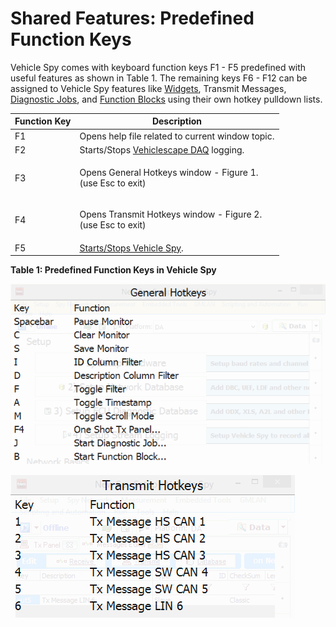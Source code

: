# Shared Features: Predefined Function Keys

Vehicle Spy comes with keyboard function keys F1 - F5 predefined with useful features as shown in Table 1.  The remaining keys F6 - F12 can be assigned to Vehicle Spy features like [Widgets](shared-features-widgets.md), Transmit Messages, [Diagnostic Jobs](../vehicle-spy-main-menus/main-menu-spy-networks/diagnostics/diagnostics-setup.md), and [Function Blocks](../vehicle-spy-main-menus/main-menu-scripting-and-automation/function-blocks/function-blocks-types/function-blocks-hotkeys.md) using their own hotkey pulldown lists.

| Function Key | Description                                                                                                 |
| ------------ | ----------------------------------------------------------------------------------------------------------- |
| F1           | Opens help file related to current window topic.                                                            |
| F2           | Starts/Stops [Vehiclescape DAQ](../vehicle-spy-main-menus/main-menu-measurement/vehiclescape-daq/) logging. |
| F3           | <p>Opens General Hotkeys window - Figure 1.<br>(use Esc to exit)</p>                                        |
| F4           | <p>Opens Transmit Hotkeys window - Figure 2.<br>(use Esc to exit)</p>                                       |
| F5           | [Starts/Stops Vehicle Spy](../vehicle-spy-main-menus/main-menu-run.md).                                     |



**Table 1: Predefined Function Keys in Vehicle Spy**

![Figure 1: Press keyboard F3 to open the General Hotkeys window, use Esc to exit.](../.gitbook/assets/spyGeneralHotkeysGhost.gif)

![Figure 2: Press keyboard F4 to open the Transmit Hotkeys window, use Esc to exit.](../.gitbook/assets/spyTransmitHotkeysGhost.gif)
